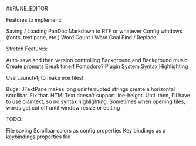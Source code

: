 ##RUNE_EDITOR

Features to implement:

Saving / Loading
PanDoc Markdown to RTF or whatever
Config windows (fonts, text pane, etc.)
Word Count / Word Goal
Find / Replace

Stretch Features:

Auto-save and then version controlling
Background and Background music
Create prompts
Break timer! Pomodoro?
Plugin System
Syntax Highlighting

Use Launch4j to make exe files!

Bugs:
JTextPane makes long uninterrupted strings create a horizontal scrollbar. Fix that.
HTMLText doesn't support line-height. Until then, I'll have to use plaintext, so no syntax highlighting.
Sometimes when opening files, words get cut off until window resize or editing

TODO:

File saving
Scrollbar colors as config properties
Key bindings as a keybindings.properties file